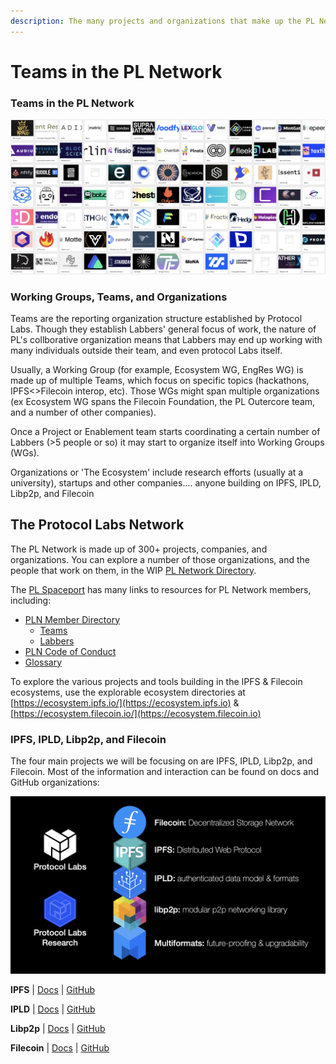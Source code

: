 ```yaml
---
description: The many projects and organizations that make up the PL Network
---
```


# Teams in the PL Network

### Teams in the PL Network

![](<../../.gitbook/assets/image (2).png>)

### Working Groups, Teams, and Organizations
Teams are the reporting organization structure established by Protocol Labs. Though they establish Labbers' general focus of work, the nature of PL's collborative organization means that Labbers may end up working with many individuals outside their team, and even protocol Labs itself.

Usually, a Working Group (for example, Ecosystem WG, EngRes WG) is made up of multiple Teams, which focus on specific topics (hackathons, IPFS<>Filecoin interop, etc). Those WGs might span multiple organizations (ex Ecosystem WG spans the Filecoin Foundation, the PL Outercore team, and a number of other companies).

Once a Project or Enablement team starts coordinating a certain number of Labbers (>5 people or so) it may start to organize itself into Working Groups (WGs).

Organizations or 'The Ecosystem' include research efforts (usually at a university), startups and other companies....
anyone building on IPFS, IPLD, Libp2p, and Filecoin

## The Protocol Labs Network

The PL Network is made up of 300+ projects, companies, and organizations. You can explore a number of those organizations, and the people that work on them, in the WIP [PL Network Directory](https://airtable.com/appHT5ErKdHcsFznj/tblceMFkdHORmuzl4/viwRVjfIBeMdEb8jZ?blocks=hide).

The [PL Spaceport](https://protocol.almanac.io/docs/protocol-labs-spaceport-sFKNLxQKYdQOZfLTL4kL9uVha4TdGlYh) has many links to resources for PL Network members, including:

* [PLN Member Directory](https://protocol.almanac.io/docs/pln-member-directory-84TYCGFm9s07JuPfNqpvCXWDLgK1EAhU)
  * [Teams](https://airtable.com/shrqUt3aQvZLs0fx7/tblceMFkdHORmuzl4)
  * [Labbers](https://airtable.com/shrx4IjMUG9DSshyB/tblpTKZo66tbYIxH4)
* [PLN Code of Conduct](https://protocol.almanac.io/docs/pln-code-of-conduct-ymBUYyonmhfvizGu6yOpXH1qkuWYce96)
* [Glossary](https://protocol.almanac.io/docs/glossary-ycx3uRbXUM3d7uf1EBz89msUmb1UjzR7)

To explore the various projects and tools building in the IPFS & Filecoin ecosystems, use the explorable ecosystem directories at [https://ecosystem.ipfs.io/](https://ecosystem.ipfs.io) & [https://ecosystem.filecoin.io/](https://ecosystem.filecoin.io)

### IPFS, IPLD, Libp2p, and Filecoin

The four main projects we will be focusing on are IPFS, IPLD, Libp2p, and Filecoin. Most of the information and interaction can be found on docs and GitHub organizations:

![](<../../.gitbook/assets/image (31).png>)

**IPFS** | [Docs](https://docs.ipfs.io) | [GitHub](https://github.com/ipfs)

**IPLD** | [Docs](https://ipld.io/docs/) | [GitHub](https://github.com/ipld)

**Libp2p** | [Docs](https://docs.libp2p.io) | [GitHub](https://github.com/libp2p)

**Filecoin** | [Docs](https://docs.filecoin.io) | [GitHub](https://github.com/filecoin-project)
